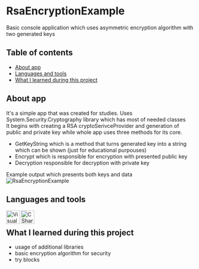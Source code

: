 # RsaEncryptionExample
Basic console application which uses asymmetric encryption algorithm with two generated keys

 ## Table of contents
* [About app](#about-app)
* [Languages and tools](#languages-and-tools)
* [What I learned during this project](#what-i-learned-during-this-project)


## About app
It's a simple app that was created for studies. Uses System.Security.Cryptography library which has most of needed classes <br>
It begins with creating a RSA cryptoSerivceProvider and generation of public and private key while whole app uses three methods for its core. <br>
- GetKeyString which is a method that turns generated key into a string which can be shown (just for educational purpouses)
- Encrypt which is responsible for encryption with presented public key
- Decryption responsible for decryption with private key <br>

Example output which presents both keys and data <br>
![RsaEncryptionExample](https://user-images.githubusercontent.com/103940999/167715866-bedfc400-37b7-4053-b794-8e920abba8d2.png)


## Languages and tools
<img align="left" alt="Visual Studio" width="36px" src="https://upload.wikimedia.org/wikipedia/commons/thumb/5/59/Visual_Studio_Icon_2019.svg/2060px-Visual_Studio_Icon_2019.svg.png" />
<img align="left" alt="CSharp" width="36px" src="https://cdn.worldvectorlogo.com/logos/c--4.svg" style="padding-right:10px;" />
 
<br>

## What I learned during this project
- usage of additional libraries
- basic encryption algorithm for security
- try blocks
